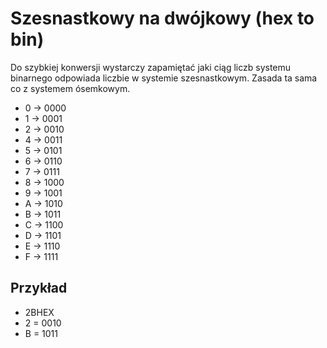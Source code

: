 <h1>Szesnastkowy na dwójkowy (hex to bin)</h1>

<p>
Do szybkiej konwersji wystarczy zapamiętać jaki ciąg liczb systemu binarnego odpowiada liczbie w systemie szesnastkowym.
Zasada ta sama co z systemem ósemkowym.</p>
<ul>
<li>0 -> 0000</li>
<li>1 -> 0001</li>
<li>2 -> 0010</li>
<li>4 -> 0011</li>
<li>5 -> 0101</li>
<li>6 -> 0110</li>
<li>7 -> 0111</li>
<li>8 -> 1000</li>
<li>9 -> 1001</li>
<li>A -> 1010</li>
<li>B -> 1011</li>
<li>C -> 1100</li>
<li>D -> 1101</li>
<li>E -> 1110</li>
<li>F -> 1111</li>
</ul>

<h2> Przykład</h2>

<ul>
<li>2BHEX</li>
<li>2 = 0010</li>
<li>B = 1011</li>
</ul>

